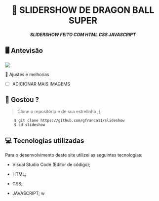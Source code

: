 <h1 align="center">
     📰
SLIDERSHOW DE DRAGON BALL SUPER

</h1>

<h5 align="center">
 SLIDERSHOW FEITO  COM HTML CSS JAVASCRIPT
  </h5>

## 🖥 Antevisão 
<img src="https://github.com/gfranca11/slideshow/blob/main/Anima%C3%A7%C3%A3o.gif">
 
 📌 Ajustes e melhorias
 
 - [ ] ADICIONAR MAIS IMAGEMS
 

 
 
 ## 🧐 Gostou ?
 
 > Clone o repositório e de sua estrelinha ;]
   
        $ git clone https://github.com/gfranca11/slideshow
        $ cd slideshow
        
 
 
## 💻 Tecnologias utilizadas

Para o desenvolvimento deste site utilizei as seguintes tecnologias:

 * Visual Studio Code (Editor de código);

* HTML;
* CSS;
* JAVASCRIPT;
w
 
